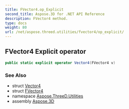 ```yaml
---
title: FVector4.op_Explicit
second_title: Aspose.3D for .NET API Reference
description: FVector4 method. 
type: docs
weight: 80
url: /net/aspose.threed.utilities/fvector4/op_explicit/
---
```

## FVector4 Explicit operator

```csharp
public static explicit operator Vector4(FVector4 v)
```

### See Also

* struct [Vector4](../../vector4/)
* struct [FVector4](../)
* namespace [Aspose.ThreeD.Utilities](../../../aspose.threed.utilities/)
* assembly [Aspose.3D](../../../)


